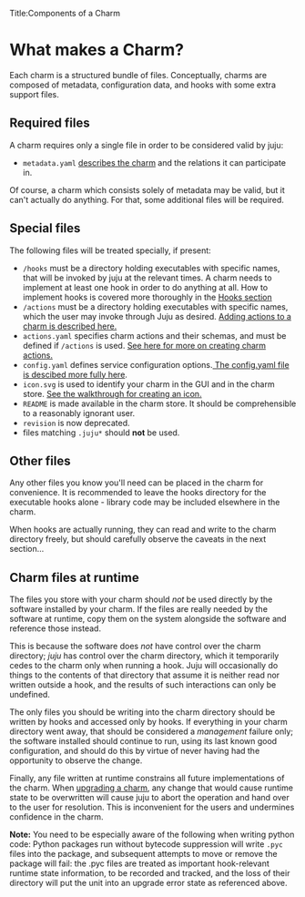 Title:Components of a Charm

# What makes a Charm?

Each charm is a structured bundle of files. Conceptually, charms are composed of
metadata, configuration data, and hooks with some extra support files.

## Required files

A charm requires only a single file in order to be considered valid by juju:

 - `metadata.yaml` [describes the charm](./authors-charm-metadata.html) and the relations it can participate in.

Of course, a charm which consists solely of metadata may be valid, but it can't
actually do anything. For that, some additional files will be required.

## Special files

The following files will be treated specially, if present:

 - `/hooks` must be a directory holding executables with specific names, that will be invoked by juju at the relevant times. A charm needs to implement at least one hook in order to do anything at all. How to implement hooks is covered more thoroughly in the [Hooks section](./authors-charm-hooks.html)
 - `/actions` must be a directory holding executables with specific names, which the user may invoke through Juju as desired.  [Adding actions to a charm is described here.](./authors-charm-actions.html)
 - `actions.yaml` specifies charm actions and their schemas, and must be defined if `/actions` is used. [See here for more on creating charm actions.](./authors-charm-actions.html)
 - `config.yaml` defines service configuration options.[ The config.yaml file is descibed more fully here](./authors-charm-config.html).
 - `icon.svg` is used to identify your charm in the GUI and in the charm store. [See the walkthrough for creating an icon.](authors-charm-icon.html)
 - `README` is made available in the charm store. It should be comprehensible to a reasonably ignorant user.
 - `revision` is now deprecated.
 - files matching `.juju*` should **not** be used.

## Other files

Any other files you know you'll need can be placed in the charm for convenience.
It is recommended to leave the hooks directory for the executable hooks alone -
library code may be included elsewhere in the charm.

When hooks are actually running, they can read and write to the charm directory
freely, but should carefully observe the caveats in the next section...

## Charm files at runtime

The files you store with your charm should _not_ be used directly by the
software installed by your charm. If the files are really needed by the software
at runtime, copy them on the system alongside the software and reference those
instead.

This is because the software does _not_ have control over the charm directory;
_juju_ has control over the charm directory, which it temporarily cedes to the
charm only when running a hook. Juju will occasionally do things to the contents
of that directory that assume it is neither read nor written outside a hook, and
the results of such interactions can only be undefined.

The only files you should be writing into the charm directory should be written
by hooks and accessed only by hooks. If everything in your charm directory went
away, that should be considered a _management_ failure only; the software
installed should continue to run, using its last known good configuration, and
should do this by virtue of never having had the opportunity to observe the
change.

Finally, any file written at runtime constrains all future implementations of
the charm. When [upgrading a charm](./authors-charm-upgrades.html), any change
that would cause runtime state to be overwritten will cause juju to abort the
operation and hand over to the user for resolution. This is inconvenient for the
users and undermines confidence in the charm.

**Note:** You need to be especially aware of the following when writing python
code: Python packages run without bytecode suppression will write `.pyc` files
into the package, and subsequent attempts to move or remove the package will
fail: the .pyc files are treated as important hook-relevant runtime state
information, to be recorded and tracked, and the loss of their directory will
put the unit into an upgrade error state as referenced above.

